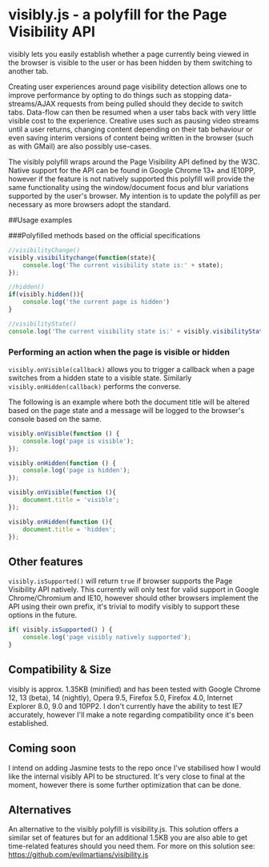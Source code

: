 # visibly.js - a polyfill for the Page Visibility API

visibly lets you easily establish whether a page currently being viewed in the browser is visible to the user or has been hidden by them switching to another tab. 

Creating user experiences around page visibility detection allows one to improve performance by opting to do things such as stopping data-streams/AJAX requests from being pulled should they decide to switch tabs. Data-flow can then be resumed when a user tabs back with very little visible cost to the experience. Creative uses such as pausing video streams until a user returns, changing content depending on their tab behaviour or even saving interim versions of content being written in the browser (such as with GMail) are also possibly use-cases.

The visibly polyfill wraps around the Page Visibility API defined by the W3C. Native support for the API can be found in Google Chrome 13+ and IE10PP, however if the feature is not natively supported this polyfill will provide the same functionality using the window/document focus and blur variations supported by the user's browser. My intention is to update the polyfill as per necessary as more browsers adopt the standard.


##Usage examples

###Polyfilled methods based on the official specifications

```js
//visibilityChange()
visibly.visibilitychange(function(state){
	console.log('The current visibility state is:' + state);
});

//hidden()
if(visibly.hidden()){
	console.log('the current page is hidden')
}

//visibilityState()
console.log('The current visibility state is:' + visibly.visibilityState());
```

### Performing an action when the page is visible or hidden

`visibly.onVisible(callback)` allows you to trigger a callback when a page switches from a hidden state to a visible state. Similarly `visibly.onHidden(callback)` performs the converse.

The following is an example where both the document title will be altered based on the page state and a message will be logged to the browser's console based on the same.

```js
visibly.onVisible(function () {
    console.log('page is visible');
});

visibly.onHidden(function () {
    console.log('page is hidden');
});

visibly.onVisible(function (){
	document.title = 'visible';
});

visibly.onHidden(function (){
	document.title = 'hidden';
});
```

## Other features

`visibly.isSupported()` will return `true` if browser supports the Page Visibility API natively. This currently will only test for valid support in Google Chrome/Chromium and IE10, however should other browsers implement the API using their own prefix, it's trivial to modify visibly to support these options in the future.

```js
if( visibly.isSupported() ) {
    console.log('page visibly natively supported');
}
```

## Compatibility & Size

visibly is approx. 1.35KB (minified) and has been tested with Google Chrome 12, 13 (beta), 14 (nightly), Opera 9.5, Firefox 5.0, Firefox 4.0, Internet Explorer 8.0, 9.0 and 10PP2. I don't currently have the ability to test IE7 accurately, however I'll make a note regarding compatibility once it's been established.  

## Coming soon

I intend on adding Jasmine tests to the repo once I've stabilised how I would like the internal visibly API to be structured. It's very close to final at the moment, however there is some further optimization that can be done.

## Alternatives

An alternative to the visibly polyfill is visibility.js. This solution offers a similar set of features but for an additional 1.5KB you are also able to get time-related features should you need them. For more on this solution see: https://github.com/evilmartians/visibility.js
